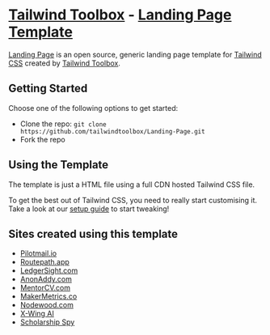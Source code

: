 # [Tailwind Toolbox](https://www.tailwindtoolbox.com/) - [Landing Page Template](https://www.tailwindtoolbox.com/templates/landing-page)

[Landing Page](https://www.tailwindtoolbox.com/templates/landing-page) is an open source, generic landing page template for [Tailwind CSS](https://tailwindcss.com/) created by [Tailwind Toolbox](https://www.tailwindtoolbox.com/).

## Getting Started

Choose one of the following options to get started:
* Clone the repo: `git clone https://github.com/tailwindtoolbox/Landing-Page.git`
* Fork the repo

## Using the Template

The template is just a HTML file using a full CDN hosted Tailwind CSS file.

To get the best out of Tailwind CSS, you need to really start customising it.
Take a look at our [setup guide](https://www.tailwindtoolbox.com/setup) to start tweaking!

## Sites created using this template

* [Pilotmail.io](https://pilotmail.io)
* [Routepath.app](https://routepath.app)
* [LedgerSight.com](https://ledgersight.com)
* [AnonAddy.com](https://anonaddy.com)
* [MentorCV.com](https://mentorcv.com)
* [MakerMetrics.co](https://makermetrics.co)
* [Nodewood.com](https://nodewood.com)
* [X-Wing AI](https://xwing.app)
* [Scholarship Spy](https://scholarshipspy.com)

